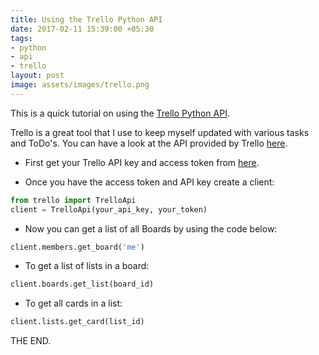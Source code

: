 ```yaml
---
title: Using the Trello Python API
date: 2017-02-11 15:39:00 +05:30
tags:
- python
- api
- trello
layout: post
image: assets/images/trello.png
---
```


This is a quick tutorial on using the [Trello Python API](https://pypi.python.org/pypi/trello).

Trello is a great tool that I use to keep myself updated with various tasks and ToDo's. You can have a look at the API provided by Trello [here](https://developers.trello.com/advanced-reference).

* First get your Trello API key and access token from [here](https://trello.com/app-key).

* Once you have the access token and API key create a client:

```python 
from trello import TrelloApi
client = TrelloApi(your_api_key, your_token)
```

* Now you can get a list of all Boards by using the code below:

```python 
client.members.get_board('me')
```

* To get a list of lists in a board:

```python 
client.boards.get_list(board_id)
```

* To get all cards in a list:

```python 
client.lists.get_card(list_id)
```

THE END.
